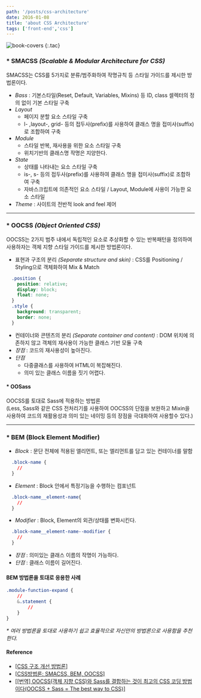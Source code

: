 ```yaml
---
path: '/posts/css-architecture'
date: 2016-01-08
title: 'about CSS Architecture'
tags: ['front-end','css']
---
```


![book-covers](https://cloud.githubusercontent.com/assets/24470477/23197921/008b44ce-f907-11e6-81b5-1a69131fc1e9.png)
{:.tac}

### * SMACSS _(Scalable & Modular Architecture for CSS)_
SMACSS는 CSS를 5가지로 분류/범주화하여 작명규칙 등 스타일 가이드를 제시한 방법론이다.

  - *Bass* : 기본스타일(Reset, Default, Variables, Mixins) 등 ID, class 셀렉터의 정의 없이 기본 스타일 구축
  - *Layout* 
    - 페이지 분할 요소 스타일 구축
    - l- ,layout-, grid- 등의 접두사(prefix)를 사용하여 클래스 명을 접미사(suffix)로 조합하여 구축
  - *Module* 
    - 스타일 반복, 재사용을 위한 요소 스타일 구축
    - 위치기반의 클래스명 작명은 지양한다.
  - *State*
    - 상태를 나타내는 요소 스타일 구축
    - is-, s- 등의 접두사(prefix)를 사용하여 클래스 명을 접미사(suffix)로 조합하여 구축
    - 자바스크립트에 의존적인 요소 스타일 / Layout, Module에 사용이 가능한 요소 스타일
  - *Theme* : 사이트의 전반적 look and feel 제어
  
- - -

### * OOCSS _(Object Oriented CSS)_
OOCSS는 2가지 범주 내에서 독립적인 요소로 추상화할 수 있는 반복패턴을 정의하여 사용하자는 객체 지향 스타일 가이드를 제시한 방법론이다.

  - 표현과 구조의 분리 _(Separate structure and skin)_ : CSS를 Positioning / Styling으로 객체화하여 Mix & Match 
  
  ```css
    .position {
      position: relative;
      display: block;
      float: none;
    }
    .style {
      background: transparent;
      border: none; 
    }
  ```
  - 컨테이너와 콘텐츠의 분리 _(Separate container and content)_ : DOM 위치에 의존하지 않고 객체의 재사용이 가능한 클래스 기반 모듈 구축
  - *장점* : 코드의 재사용성이 높아진다.
  - *단점*
    - 다중클래스를 사용하여 HTML이 복잡해진다.
    - 의미 있는 클래스 이름을 짓기 어렵다.
    
#### * OOSass
OOCSS를 토대로 Sass에 적용하는 방법론<br>
(Less, Sass와 같은 CSS 전처리기를 사용하여 OOCSS의 단점을 보완하고 Mixin을 사용하여 코드의 재활용성과 의미 있는 네이밍 등의 장점을 극대화하여 사용할수 있다.)

- - -

### * BEM (Block Element Modifier)

  - *Block* : 문단 전체에 적용된 엘리먼트, 또는 엘리먼트를 담고 있는 컨테이너를 말함
  
  ```css
    .block-name {
      //
    }
  ```
  - *Element* : Block 안에서 특정기능을 수행하는 컴포넌트
  
  ```css
    .block-name__element-name{
      //
    }
  ```
  - *Modifier* : Block, Element의 외관/상태를 변화시킨다.
  
  ```css
    .block-name__element-name--modifier {
      //
    }
  ```
  - *장점* : 의미있는 클래스 이름의 작명이 가능하다.
  - *단점* : 클래스 이름이 길어진다.


#### BEM 방법론을 토대로 응용한 사례
```css
.module-function-expand {
	//
	&.statement {
		//
	}
}
```

_* 여러 방법론을 토대로 사용하기 쉽고 효율적으로 자신만의 방법론으로 사용함을 추천한다._

#### Reference
- [[CSS 구조 개선 방법론]](http://itzone.tistory.com/569)
- [[CSS방법론: SMACSS, BEM, OOCSS]](http://wit.nts-corp.com/2015/04/16/3538)
- [[[번역] OOCSS(객체 지향 CSS)와 Sass를 결합하는 것이 최고의 CSS 코딩 방법이다(OOCSS + Sass = The best way to CSS)]](http://mytory.net/archives/8986)
